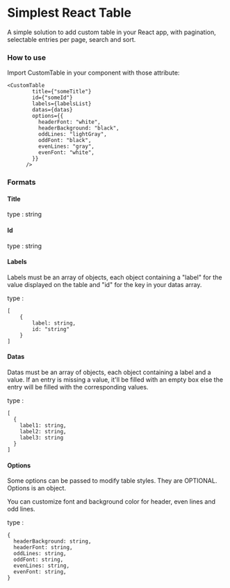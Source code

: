# Simplest React Table

A simple solution to add custom table in your React app, with pagination, selectable entries per page, search and sort.

  ### How to use

  Import CustomTable in your component with those attribute:

  ```
  <CustomTable
          title={"someTitle"}
          id={"someId"}
          labels={labelsList}
          datas={datas}
          options={{
            headerFont: "white",
            headerBackground: "black",
            oddLines: "lightGray",
            oddFont: "black",
            evenLines: "gray",
            evenFont: "white",
          }}
        />
  ```

  ### Formats

  #### Title

type : string

  #### Id

type : string

  #### Labels

  Labels must be an array of objects, each object containing a "label" for the value displayed on the table and "id" for the key in your datas array.

  type :  
  ```
  [
      {
          label: string,
          id: "string"
      }
  ]
  ```  

#### Datas

  Datas must be an array of objects, each object containing a label and a value. If an entry is missing a value, it'll be filled with an empty box else the entry will be filled with the corresponding values.

  type :  

  ```
  [
    {
      label1: string,
      label2: string,
      label3: string
    }
  ]
  ```

#### Options

  Some options can be passed to modify table styles. They are OPTIONAL. Options is an object.

  You can customize font and background color for header, even lines and odd lines.

  type :  
  ```
  {
    headerBackground: string,
    headerFont: string,
    oddLines: string, 
    oddFont: string,
    evenLines: string,
    evenFont: string,
  }

  ```
